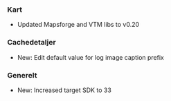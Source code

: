 ### Kart
- Updated Mapsforge and VTM libs to v0.20

### Cachedetaljer
- New: Edit default value for log image caption prefix

### Generelt
- New: Increased target SDK to 33
